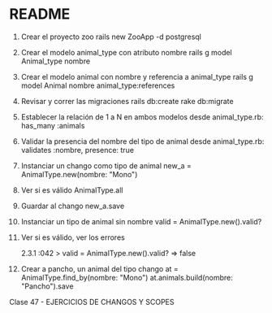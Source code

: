 # README

1. Crear el proyecto zoo
   rails new ZooApp -d postgresql

2. Crear el modelo animal_type con atributo nombre
   rails g model Animal_type nombre

3. Crear el modelo animal con nombre y referencia a animal_type
   rails g model Animal nombre animal_type:references

4. Revisar y correr las migraciones
   rails db:create
   rake db:migrate

5. Establecer la relación de 1 a N en ambos modelos
   desde animal_type.rb: has_many :animals

6. Validar la presencia del nombre del tipo de animal
   desde animal_type.rb: validates :nombre, presence: true

7. Instanciar un chango como tipo de animal
   new_a = AnimalType.new(nombre: "Mono")

8. Ver si es válido
   AnimalType.all

9. Guardar al chango
   new_a.save

10. Instanciar un tipo de animal sin nombre
    valid = AnimalType.new().valid?
 

11. Ver si es válido, ver los errores
    
    2.3.1 :042 > valid = AnimalType.new().valid?
     => false 

12. Crear a pancho, un animal del tipo chango 
    at = AnimalType.find_by(nombre: "Mono")
    at.animals.build(nombre: "Pancho").save

  
Clase 47 - EJERCICIOS DE CHANGOS Y SCOPES
